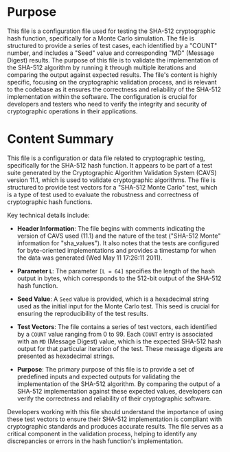# Purpose
This file is a configuration file used for testing the SHA-512 cryptographic hash function, specifically for a Monte Carlo simulation. The file is structured to provide a series of test cases, each identified by a "COUNT" number, and includes a "Seed" value and corresponding "MD" (Message Digest) results. The purpose of this file is to validate the implementation of the SHA-512 algorithm by running it through multiple iterations and comparing the output against expected results. The file's content is highly specific, focusing on the cryptographic validation process, and is relevant to the codebase as it ensures the correctness and reliability of the SHA-512 implementation within the software. The configuration is crucial for developers and testers who need to verify the integrity and security of cryptographic operations in their applications.
# Content Summary
This file is a configuration or data file related to cryptographic testing, specifically for the SHA-512 hash function. It appears to be part of a test suite generated by the Cryptographic Algorithm Validation System (CAVS) version 11.1, which is used to validate cryptographic algorithms. The file is structured to provide test vectors for a "SHA-512 Monte Carlo" test, which is a type of test used to evaluate the robustness and correctness of cryptographic hash functions.

Key technical details include:

- **Header Information**: The file begins with comments indicating the version of CAVS used (11.1) and the nature of the test ("SHA-512 Monte" information for "sha_values"). It also notes that the tests are configured for byte-oriented implementations and provides a timestamp for when the data was generated (Wed May 11 17:26:11 2011).

- **Parameter `L`**: The parameter `[L = 64]` specifies the length of the hash output in bytes, which corresponds to the 512-bit output of the SHA-512 hash function.

- **Seed Value**: A `Seed` value is provided, which is a hexadecimal string used as the initial input for the Monte Carlo test. This seed is crucial for ensuring the reproducibility of the test results.

- **Test Vectors**: The file contains a series of test vectors, each identified by a `COUNT` value ranging from 0 to 99. Each `COUNT` entry is associated with an `MD` (Message Digest) value, which is the expected SHA-512 hash output for that particular iteration of the test. These message digests are presented as hexadecimal strings.

- **Purpose**: The primary purpose of this file is to provide a set of predefined inputs and expected outputs for validating the implementation of the SHA-512 algorithm. By comparing the output of a SHA-512 implementation against these expected values, developers can verify the correctness and reliability of their cryptographic software.

Developers working with this file should understand the importance of using these test vectors to ensure their SHA-512 implementation is compliant with cryptographic standards and produces accurate results. The file serves as a critical component in the validation process, helping to identify any discrepancies or errors in the hash function's implementation.
